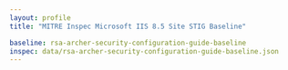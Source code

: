 ```yaml
---
layout: profile
title: "MITRE Inspec Microsoft IIS 8.5 Site STIG Baseline"

baseline: rsa-archer-security-configuration-guide-baseline
inspec: data/rsa-archer-security-configuration-guide-baseline.json
---
```

